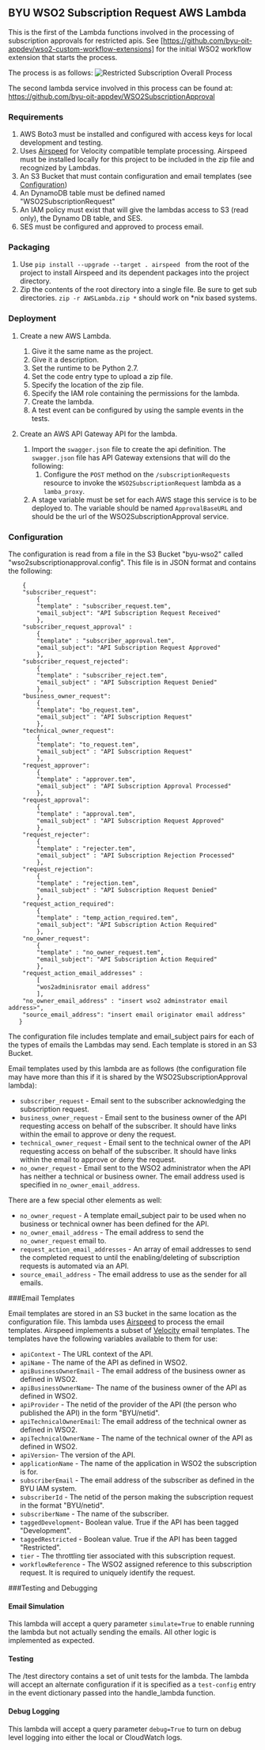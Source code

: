 ## BYU WSO2 Subscription Request AWS Lambda

This is the first of the Lambda functions involved in the processing of subscription approvals for restricted apis.
See [https://github.com/byu-oit-appdev/wso2-custom-workflow-extensions] for the initial WSO2 workflow extension that starts the process.

The process is as follows:
![Restricted Subscription Overall Process](docimages/WSO2RestrictedSubscription.png "Restricted Subscription Overall Process")

The second lambda service involved in this process can be found at: https://github.com/byu-oit-appdev/WSO2SubscriptionApproval

### Requirements

1. AWS Boto3 must be installed and configured with access keys for local development and testing.
1. Uses [Airspeed](https://github.com/purcell/airspeed) for Velocity compatible template processing. Airspeed must be installed locally for this project to be included
in the zip file and recognized by Lambdas.
1. An S3 Bucket that must contain configuration and email templates (see [Configuration](#Configuration))
1. An DynamoDB table must be defined named "WSO2SubscriptionRequest"
1. An IAM policy must exist that will give the lambdas access to S3 (read only), the Dynamo DB table, and SES.
1. SES must be configured and approved to process email.

### Packaging
1. Use `pip install --upgrade --target . airspeed `
   from the root of the project to install Airspeed and its dependent packages into the project directory.
1. Zip the contents of the root directory into a single file. Be sure to get sub directories. `zip -r AWSLambda.zip *` should
work on *nix based systems.

### Deployment
1. Create a new AWS Lambda.
    1. Give it the same name as the project.
    1. Give it a description.
    1. Set the runtime to be Python 2.7.
    1. Set the code entry type to upload a zip file.
    1. Specify the location of the zip file.
    1. Specify the IAM role containing the permissions for the lambda.
    1. Create the lambda.
    1. A test event can be configured by using the sample events in the tests.

1. Create an AWS API Gateway API for the lambda.
    1. Import the `swagger.json` file to create the api definition. The `swagger.json` file has API Gateway extensions that
    will do the following:
        1. Configure the `POST` method on the `/subscriptionRequests` resource to invoke the `WSO2SubscriptionRequest` lambda as a `lamba_proxy`.
    1. A stage variable must be set for each AWS stage this service is to be deployed to. The variable should be named `ApprovalBaseURL` and should be the url of the WSO2SubscriptionApproval service.

### Configuration

The configuration is read from a file in the S3 Bucket "byu-wso2" called "wso2subscriptionapproval.config".
This file is in JSON format and contains the following:
```
    {
   	"subscriber_request":
   		{
   		"template" : "subscriber_request.tem",
   		"email_subject": "API Subscription Request Received"
   		},
   	"subscriber_request_approval" :
   		{
   		"template" : "subscriber_approval.tem",
   		"email_subject": "API Subscription Request Approved"
   		},
   	"subscriber_request_rejected":
   		{
   		"template" : "subscriber_reject.tem",
   		"email_subject" : "API Subscription Request Denied"
   		},
   	"business_owner_request":
   		{
   		"template": "bo_request.tem",
   		"email_subject" : "API Subscription Request"
   		},
   	"technical_owner_request":
   		{
   		"template": "to_request.tem",
   		"email_subject" : "API Subscription Request"
   		},
   	"request_approver":
   		{
   		"template" : "approver.tem",
   		"email_subject" : "API Subscription Approval Processed"
   		},
   	"request_approval":
   		{
   		"template" : "approval.tem",
   		"email_subject" : "API Subscription Request Approved"
   		},
   	"request_rejecter":
   		{
   		"template" : "rejecter.tem",
   		"email_subject" : "API Subscription Rejection Processed"
   		},
   	"request_rejection":
   		{
   		"template" : "rejection.tem",
   		"email_subject" : "API Subscription Request Denied"
   		},
   	"request_action_required":
   		{
   		"template" : "temp_action_required.tem",
   		"email_subject": "API Subscription Action Required"
   		},
   	"no_owner_request":
   		{
   		"template" : "no_owner_request.tem",
   		"email_subject": "API Subscription Action Required"
   		},
   	"request_action_email_addresses" :
   		[
   		"wos2adminisrator email address"
   		],
   	"no_owner_email_address" : "insert wso2 adminstrator email address>",
   	"source_email_address": "insert email originator email address"
   }
```
The configuration file includes template and email_subject pairs for each of the
types of emails the Lambdas may send. Each template is stored in an S3 Bucket.

Email templates used by this lambda are as follows (the configuration file may have more than this if it is shared by the WSO2SubscriptionApproval lambda):
* `subscriber_request` - Email sent to the subscriber acknowledging the subscription request.
* `business_owner_request` - Email sent to the business owner of the API requesting access on behalf of the subscriber. It should have links within the email
 to approve or deny the request.
* `technical_owner_request` - Email sent to the technical owner of the API requesting access on behalf of the subscriber. It should have links within the email
to approve or deny the request.
* `no_owner_request` - Email sent to the WSO2 administrator when the API has neither a technical or business owner. The email address used is specified in `no_owner_email_address`.


There are a few special other elements as well:
* `no_owner_request` - A template email_subject pair to be used when no business or
 technical owner has been defined for the API.
* `no_owner_email_address` - The email address to send the `no_owner_request` email to.
* `request_action_email_addresses` - An array of email addresses to send the completed request
 to until the enabling/deleting of subscription requests is automated via an API.
* `source_email_address` - The email address to use as the sender for all emails.

###Email Templates

Email templates are stored in an S3 bucket in the same location as the configuration file. This lambda uses [Airspeed](https://github.com/purcell/airspeed) to process the email templates. Airspeed implements a subset of [Velocity](http://velocity.apache.org/engine/1.7/user-guide.html#what-is-velocity) email templates. The templates have the following variables available to them for use:

* `apiContext` - The URL context of the API.
* `apiName` - The name of the API as defined in WSO2.
* `apiBusinessOwnerEmail` - The email address of the business owner as defined in WSO2.
* `apiBusinessOwnerName`- The name of the business owner of the API as defined in WSO2.
* `apiProvider` - The netid of the provider of the API (the person who published the API) in the form "BYU/netid".
* `apiTechnicalOwnerEmail`: The email address of the technical owner as defined in WSO2.
* `apiTechnicalOwnerName` - The name of the technical owner of the API as defined in WSO2.
* `apiVersion`- The version of the API.
* `applicationName` - The name of the application in WSO2 the subscription is for.
* `subscriberEmail` - The email address of the subscriber as defined in the BYU IAM system.
* `subscriberId` - The netid of the person making the subscription request in the format "BYU/netid".
* `subscriberName` - The name of the subscriber.
* `taggedDevelopment`- Boolean value. True if the API has been tagged "Development".
* `taggedRestricted` - Boolean value. True if the API has been tagged "Restricted".
* `tier` - The throttling tier associated with this subscription request.
* `workflowReference` - The WSO2 assigned reference to this subscription request. It is required to uniquely identify the request.


###Testing and Debugging

#### Email Simulation
This lambda will accept a query parameter `simulate=True` to enable running the lambda but not actually sending the emails. All other
logic is implemented as expected.

#### Testing
The /test directory contains a set of unit tests for the lambda. The lambda will accept an alternate configuration
if it is specified as a `test-config` entry in the event dictionary passed into the handle_lambda function.

#### Debug Logging
This lambda will accept a query parameter `debug=True` to turn on debug level logging into either the local or CloudWatch logs.
